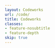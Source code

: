```yaml
---
layout: Codeworks
url: /code/
title: Codeworks
classes:
- feature-nosubtitle
- feature-depth
skip: true
---
```

